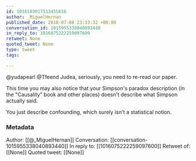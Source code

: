 ```yaml
---
id: 1016103017513455616
author: _MiguelHernan
published_date: 2018-07-08 23:33:32 +00:00
conversation_id: 1015955338040893440
in_reply_to: 1016075222259097600
retweet: None
quoted_tweet: None
type: tweet
tags:

---
```


@yudapearl @Tfeend Judea, seriously, you need to re-read our paper.

This time you may also notice that your Simpson's paradox description (in the "Causality" book and other places) doesn't describe what Simpson actually said.

You just describe confounding, which surely isn't a statistical notion.

### Metadata

Author: [[@_MiguelHernan]]
Conversation: [[conversation-1015955338040893440]]
In reply to: [[1016075222259097600]]
Retweet of: [[None]]
Quoted tweet: [[None]]
